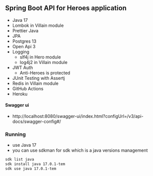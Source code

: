 ## Spring Boot API for Heroes application
- Java 17
- Lombok in Villain module
- Prettier Java
- JPA
- Postgres 13
- Open Api 3
- Logging
  - slf4j in Hero module
  - log4j2 in Villain module  
- JWT Auth
    - Anti-Heroes is protected
- JUnit Testing with Assertj
- Redis in Villain module
- GitHub Actions
- Heroku

#### Swagger ui
- http://localhost:8080/swagger-ui/index.html?configUrl=/v3/api-docs/swagger-config#/

### Running
- use Java 17
- you can use sdkman for sdk which is a java versions management

```zsh
sdk list java
sdk install java 17.0.1-tem
sdk use java 17.0.1-tem
```
